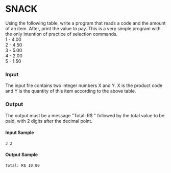 # SNACK
Using the following table, write a program that reads a code and the amount of an item. After, print the value to pay. This is a very simple program with the only intention of practice of selection commands.  
1 - 4.00  
2 - 4.50  
3 - 5.00  
4 - 2.00  
5 - 1.50  
### Input
The input file contains two integer numbers X and Y. X is the product code and Y is the quantity of this item according to the above table.
### Output
The output must be a message "Total: R$ " followed by the total value to be paid, with 2 digits after the decimal point.
#### Input Sample
    3 2
#### Output Sample
    Total: R$ 10.00